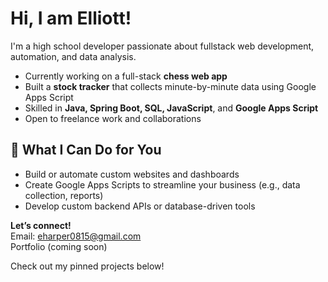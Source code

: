 # Hi, I am Elliott!

I'm a high school developer passionate about fullstack web development, automation, and data analysis.

- Currently working on a full-stack **chess web app**
- Built a **stock tracker** that collects minute-by-minute data using Google Apps Script
- Skilled in **Java, Spring Boot, SQL, JavaScript**, and **Google Apps Script**
- Open to freelance work and collaborations

## 💼 What I Can Do for You
- Build or automate custom websites and dashboards
- Create Google Apps Scripts to streamline your business (e.g., data collection, reports)
- Develop custom backend APIs or database-driven tools

**Let’s connect!**  
Email: eharper0815@gmail.com  
Portfolio (coming soon)

Check out my pinned projects below!
